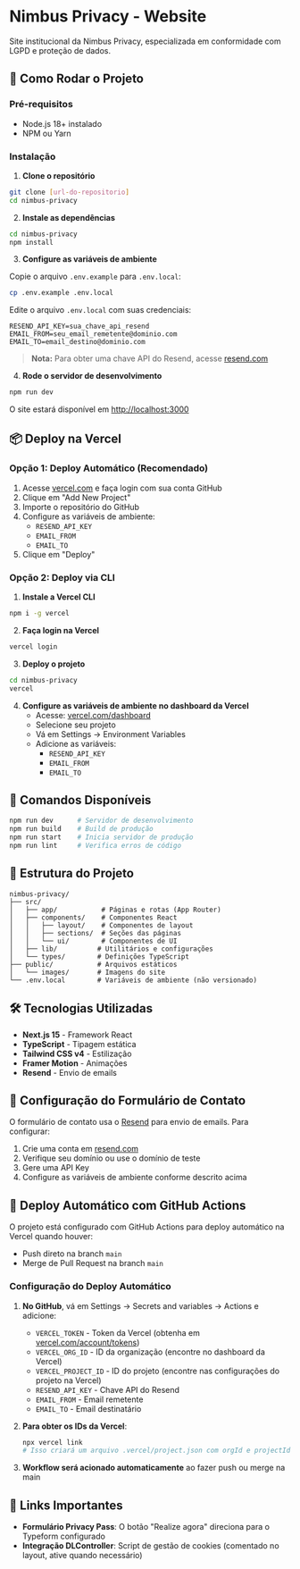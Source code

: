 # Nimbus Privacy - Website

Site institucional da Nimbus Privacy, especializada em conformidade com LGPD e proteção de dados.

## 🚀 Como Rodar o Projeto

### Pré-requisitos

- Node.js 18+ instalado
- NPM ou Yarn

### Instalação

1. **Clone o repositório**
```bash
git clone [url-do-repositorio]
cd nimbus-privacy
```

2. **Instale as dependências**
```bash
cd nimbus-privacy
npm install
```

3. **Configure as variáveis de ambiente**

Copie o arquivo `.env.example` para `.env.local`:
```bash
cp .env.example .env.local
```

Edite o arquivo `.env.local` com suas credenciais:
```env
RESEND_API_KEY=sua_chave_api_resend
EMAIL_FROM=seu_email_remetente@dominio.com
EMAIL_TO=email_destino@dominio.com
```

> **Nota:** Para obter uma chave API do Resend, acesse [resend.com](https://resend.com)

4. **Rode o servidor de desenvolvimento**
```bash
npm run dev
```

O site estará disponível em [http://localhost:3000](http://localhost:3000)

## 📦 Deploy na Vercel

### Opção 1: Deploy Automático (Recomendado)

1. Acesse [vercel.com](https://vercel.com) e faça login com sua conta GitHub
2. Clique em "Add New Project"
3. Importe o repositório do GitHub
4. Configure as variáveis de ambiente:
    - `RESEND_API_KEY`
    - `EMAIL_FROM`
    - `EMAIL_TO`
5. Clique em "Deploy"

### Opção 2: Deploy via CLI

1. **Instale a Vercel CLI**
```bash
npm i -g vercel
```

2. **Faça login na Vercel**
```bash
vercel login
```

3. **Deploy o projeto**
```bash
cd nimbus-privacy
vercel
```

4. **Configure as variáveis de ambiente no dashboard da Vercel**
    - Acesse: [vercel.com/dashboard](https://vercel.com/dashboard)
    - Selecione seu projeto
    - Vá em Settings → Environment Variables
    - Adicione as variáveis:
        - `RESEND_API_KEY`
        - `EMAIL_FROM`
        - `EMAIL_TO`

## 🔧 Comandos Disponíveis

```bash
npm run dev      # Servidor de desenvolvimento
npm run build    # Build de produção
npm run start    # Inicia servidor de produção
npm run lint     # Verifica erros de código
```

## 📝 Estrutura do Projeto

```
nimbus-privacy/
├── src/
│   ├── app/           # Páginas e rotas (App Router)
│   ├── components/    # Componentes React
│   │   ├── layout/    # Componentes de layout
│   │   ├── sections/  # Seções das páginas
│   │   └── ui/        # Componentes de UI
│   ├── lib/          # Utilitários e configurações
│   └── types/        # Definições TypeScript
├── public/           # Arquivos estáticos
│   └── images/       # Imagens do site
└── .env.local        # Variáveis de ambiente (não versionado)
```

## 🛠 Tecnologias Utilizadas

- **Next.js 15** - Framework React
- **TypeScript** - Tipagem estática
- **Tailwind CSS v4** - Estilização
- **Framer Motion** - Animações
- **Resend** - Envio de emails

## 📧 Configuração do Formulário de Contato

O formulário de contato usa o [Resend](https://resend.com) para envio de emails. Para configurar:

1. Crie uma conta em [resend.com](https://resend.com)
2. Verifique seu domínio ou use o domínio de teste
3. Gere uma API Key
4. Configure as variáveis de ambiente conforme descrito acima

## 🚀 Deploy Automático com GitHub Actions

O projeto está configurado com GitHub Actions para deploy automático na Vercel quando houver:
- Push direto na branch `main`
- Merge de Pull Request na branch `main`

### Configuração do Deploy Automático

1. **No GitHub**, vá em Settings → Secrets and variables → Actions e adicione:
   - `VERCEL_TOKEN` - Token da Vercel (obtenha em [vercel.com/account/tokens](https://vercel.com/account/tokens))
   - `VERCEL_ORG_ID` - ID da organização (encontre no dashboard da Vercel)
   - `VERCEL_PROJECT_ID` - ID do projeto (encontre nas configurações do projeto na Vercel)
   - `RESEND_API_KEY` - Chave API do Resend
   - `EMAIL_FROM` - Email remetente
   - `EMAIL_TO` - Email destinatário

2. **Para obter os IDs da Vercel**:
   ```bash
   npx vercel link
   # Isso criará um arquivo .vercel/project.json com orgId e projectId
   ```

3. **Workflow será acionado automaticamente** ao fazer push ou merge na main

## 🔗 Links Importantes

- **Formulário Privacy Pass**: O botão "Realize agora" direciona para o Typeform configurado
- **Integração DLController**: Script de gestão de cookies (comentado no layout, ative quando necessário)


